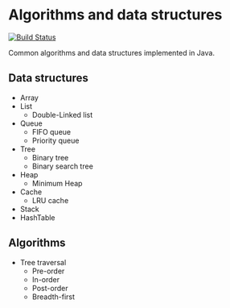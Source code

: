 # Algorithms and data structures

[![Build Status](https://travis-ci.org/nagyf/algorithms.svg?branch=master)](https://travis-ci.org/nagyf/algorithms)

Common algorithms and data structures implemented in Java.

## Data structures

- Array
- List
    - Double-Linked list
- Queue
    - FIFO queue
    - Priority queue
- Tree
    - Binary tree
    - Binary search tree
- Heap
    - Minimum Heap
- Cache
    - LRU cache
- Stack
- HashTable

## Algorithms

- Tree traversal
    - Pre-order
    - In-order
    - Post-order
    - Breadth-first

